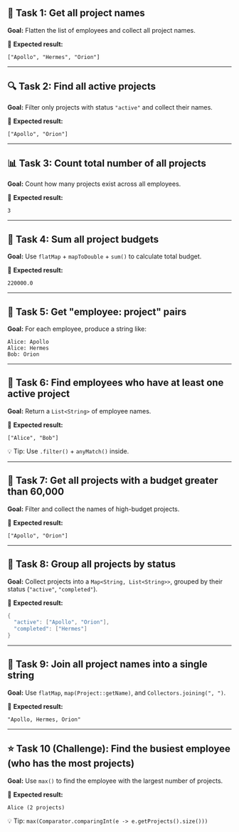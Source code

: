
## 🚀 Task 1: Get all project names

**Goal:** Flatten the list of employees and collect all project names.

🧾 **Expected result:**

```
["Apollo", "Hermes", "Orion"]
```

---

## 🔍 Task 2: Find all active projects

**Goal:** Filter only projects with status `"active"` and collect their names.

🧾 **Expected result:**

```
["Apollo", "Orion"]
```

---

## 📊 Task 3: Count total number of all projects

**Goal:** Count how many projects exist across all employees.

🧾 **Expected result:**

```
3
```

---

## 🧮 Task 4: Sum all project budgets

**Goal:** Use `flatMap` + `mapToDouble` + `sum()` to calculate total budget.

🧾 **Expected result:**

```
220000.0
```

---

## 👥 Task 5: Get "employee: project" pairs

**Goal:** For each employee, produce a string like:

```
Alice: Apollo  
Alice: Hermes  
Bob: Orion
```

---

## 🧠 Task 6: Find employees who have at least one active project

**Goal:** Return a `List<String>` of employee names.

🧾 **Expected result:**

```
["Alice", "Bob"]
```

💡 Tip: Use `.filter()` + `anyMatch()` inside.

---

## 💸 Task 7: Get all projects with a budget greater than 60,000

**Goal:** Filter and collect the names of high-budget projects.

🧾 **Expected result:**

```
["Apollo", "Orion"]
```

---

## 📌 Task 8: Group all projects by status

**Goal:** Collect projects into a `Map<String, List<String>>`, grouped by their status (`"active"`, `"completed"`).

🧾 **Expected result:**

```java
{
  "active": ["Apollo", "Orion"],
  "completed": ["Hermes"]
}
```

---

## 🔁 Task 9: Join all project names into a single string

**Goal:** Use `flatMap`, `map(Project::getName)`, and `Collectors.joining(", ")`.

🧾 **Expected result:**

```
"Apollo, Hermes, Orion"
```

---

## ⭐ Task 10 (Challenge): Find the busiest employee (who has the most projects)

**Goal:** Use `max()` to find the employee with the largest number of projects.

🧾 **Expected result:**

```
Alice (2 projects)
```

💡 Tip: `max(Comparator.comparingInt(e -> e.getProjects().size()))`


